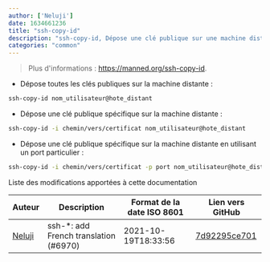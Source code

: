 ```yaml
---
author: ['Neluji']
date: 1634661236
title: "ssh-copy-id"
description: "ssh-copy-id, Dépose une clé publique sur une machine distante, dans les clés autorisées `authorized_keys`."
categories: "common"
---
```

> Plus d'informations : <https://manned.org/ssh-copy-id>.

- Dépose toutes les clés publiques sur la machine distante :

```bash
ssh-copy-id nom_utilisateur@hote_distant
```

- Dépose une clé publique spécifique sur la machine distante :

```bash
ssh-copy-id -i chemin/vers/certificat nom_utilisateur@hote_distant
```

- Dépose une clé publique spécifique sur la machine distante en utilisant un port particulier :

```bash
ssh-copy-id -i chemin/vers/certificat -p port nom_utilisateur@hote_distant
```
Liste des modifications apportées à cette documentation


Auteur | Description | Format de la date ISO 8601 | Lien vers GitHub
------|-----|-----|-----
[Neluji](mailto:38362829+Neluji@users.noreply.github.com) | ssh-*: add French translation (#6970) | 2021-10-19T18:33:56 | [7d92295ce701](https://github.com/tldr-pages/tldr/commit/7d92295ce7014b1167a9d6370e83891749412f83)

